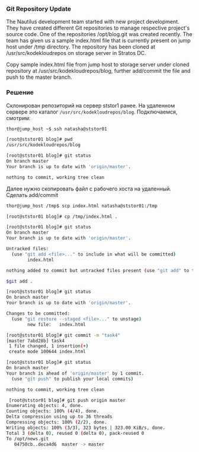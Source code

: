 ### Git Repository Update

The Nautilus development team started with new project development. They have created different Git repositories to manage respective project's source code. One of the repositories /opt/blog.git was created recently. The team has given us a sample index.html file that is currently present on jump host under /tmp directory. The repository has been cloned at /usr/src/kodekloudrepos on storage server in Stratos DC.

Copy sample index.html file from jump host to storage server under cloned repository at /usr/src/kodekloudrepos/blog, further add/commit the file and push to the master branch.

### Решение

Склонирован репозиторий на сервер ststor1 ранее. На удаленном сервере это каталог `/usr/src/kodekloudrepos/blog`. Подключаемся, смотрим:

```bash
thor@jump_host ~$ ssh natasha@ststor01

[root@ststor01 blog]# pwd
/usr/src/kodekloudrepos/blog

[root@ststor01 blog]# git status
On branch master
Your branch is up to date with 'origin/master'.

nothing to commit, working tree clean
```

Далее нужно скопировать файл с рабочего хоста на удаленный. Сделать add/commit

```bash
thor@jump_host /tmp$ scp index.html natasha@ststor01:/tmp

[root@ststor01 blog]# cp /tmp/index.html .

[root@ststor01 blog]# git status
On branch master
Your branch is up to date with 'origin/master'.

Untracked files:
  (use "git add <file>..." to include in what will be committed)
        index.html

nothing added to commit but untracked files present (use "git add" to track) 

$git add .

[root@ststor01 blog]# git status
On branch master
Your branch is up to date with 'origin/master'.

Changes to be committed:
  (use "git restore --staged <file>..." to unstage)
        new file:   index.html

[root@ststor01 blog]# git commit -m "task4"
[master 7abd28b] task4
 1 file changed, 1 insertion(+)
 create mode 100644 index.html

[root@ststor01 blog]# git status
On branch master
Your branch is ahead of 'origin/master' by 1 commit.
  (use "git push" to publish your local commits)

nothing to commit, working tree clean

 [root@ststor01 blog]# git push origin master
Enumerating objects: 4, done.
Counting objects: 100% (4/4), done.
Delta compression using up to 36 threads
Compressing objects: 100% (2/2), done.
Writing objects: 100% (3/3), 323 bytes | 323.00 KiB/s, done.
Total 3 (delta 0), reused 0 (delta 0), pack-reused 0
To /opt/news.git
   04750cb..deca4d6  master -> master


```

